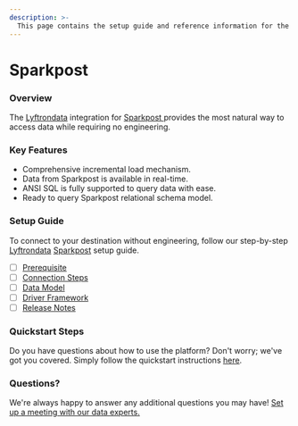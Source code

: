 ```yaml
---
description: >-
  This page contains the setup guide and reference information for the Sparkpost source connector.
---
```


# Sparkpost

### Overview

The [Lyftrondata](https://www.lyftrondata.com/) integration for [Sparkpost](https://www.lyftrondata.com/integration/sparkpost/)[ ](https://www.lyftrondata.com/integration/sparkpost/)provides the most natural way to access data while requiring no engineering.

### Key Features

* Comprehensive incremental load mechanism.
* Data from Sparkpost is available in real-time.&#x20;
* ANSI SQL is fully supported to query data with ease.
* Ready to query Sparkpost relational schema model.

### Setup Guide

To connect to your destination without engineering, follow our step-by-step [Lyftrondata](https://www.lyftrondata.com/)  [Sparkpost](https://www.lyftrondata.com/integration/sparkpost/) setup guide.

* [ ] [Prerequisite](../../marketing-analytics/sparkpost/prerequisite.md)
* [ ] [Connection Steps](../../marketing-analytics/sparkpost/connection-steps.md)
* [ ] [Data Model](../../marketing-analytics/sparkpost/data-model/)
* [ ] [Driver Framework](../../marketing-analytics/sparkpost/driver-framework/)
* [ ] [Release Notes](../../marketing-analytics/sparkpost/release-notes.md)

### Quickstart Steps

Do you have questions about how to use the platform? Don't worry; we've got you covered. Simply follow the quickstart instructions [here](../../../quickstart-steps.md).

### Questions? <a href="#questions" id="questions"></a>

We're always happy to answer any additional questions you may have! [Set up a meeting with our data experts.](https://www.lyftrondata.com/book-a-meeting/)

